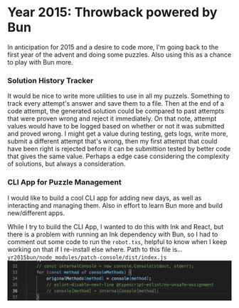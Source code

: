 # Year 2015: Throwback powered by Bun
In anticipation for 2015 and a desire to code more, I'm going back to the first year of the advent and doing some puzzles. Also using this as a chance to play with Bun more. 

### Solution History Tracker
It would be nice to write more utilities to use in all my puzzels.
Something to track every attempt's answer and save them to a file. 
Then at the end of a code attempt, the generated solution could be compared to past attempts that were proven wrong and reject it immediately. 
On that note, attempt values would have to be logged based on whether or not it was submitted and proved wrong. 
I might get a value during testing, gets logs, write more, submit a different attempt that's wrong, then my first attempt that could have been right is rejected before it can be submittion tested by better code that gives the same value. 
Perhaps a edge case considering the complexity of solutions, but
always a consideration. 


### CLI App for Puzzle Management
I would like to build a cool CLI app for adding new days, as well as interacting and managing them. Also in effort to learn Bun more and build new/different apps. 

While I try to build the CLI App, I wanted to do this with Ink and React, but there is a problem with running an Ink dependency with Bun, so I had to comment out some code to run the `robot.txs`, helpful to know when I keep working on that if I re-install else where. 
Path to this file is...
`yr2015bun/node_modules/patch-console/dist/index.js`
![Image](./static/patch-console-error-with-bun.png)